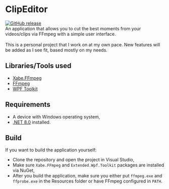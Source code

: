 # ClipEditor
[![GitHub release](https://img.shields.io/github/release/ImVertil/ClipEditor.svg)](https://github.com/ImVertil/ClipEditor/releases/latest) \
An application that allows you to cut the best moments from your videos/clips via FFmpeg with a simple user interface. \
<br/>
This is a personal project that I work on at my own pace. New features will be added as I see fit, based mostly on my needs.

## Libraries/Tools used
- [Xabe.FFmpeg](https://ffmpeg.xabe.net/)
- [FFmpeg](https://www.ffmpeg.org/)
- [WPF Toolkit](https://github.com/xceedsoftware/wpftoolkit)

## Requirements
- A device with Windows operating system,
- [.NET 8.0](https://dotnet.microsoft.com/en-us/download/dotnet/8.0) installed.

## Build
If you want to build the application yourself:
- Clone the repository and open the project in Visual Studio,
- Make sure `Xabe.FFmpeg` and `Extended.Wpf.Toolkit` packages are installed via NuGet,
- After you build the application, make sure you either put `ffmpeg.exe` and `ffprobe.exe` in the Resources folder or have FFmpeg configured in `PATH`.
